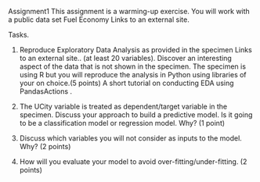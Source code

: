 Assignment1
This assignment is a warming-up exercise. You will work with a public data set Fuel Economy Links to an external site.

Tasks.

1. Reproduce Exploratory Data Analysis as provided in the specimen Links to an external site.. (at least 20 variables). Discover an interesting aspect of the data that is not shown in the specimen. The specimen is using R but you will reproduce the analysis in Python using libraries of your on choice.(5 points) A short tutorial on conducting EDA using PandasActions .

2. The UCity variable is treated as dependent/target variable in the specimen. Discuss your approach to build a predictive model. Is it going to be a classification model or regression model. Why? (1 point)

3. Discuss which variables you will not consider as inputs to the model. Why? (2 points)

4. How will you evaluate your model to avoid over-fitting/under-fitting. (2 points)
